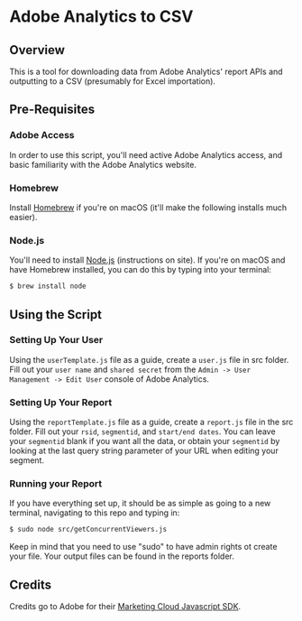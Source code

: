 # Adobe Analytics to CSV

## Overview

This is a tool for downloading data from Adobe Analytics' report APIs and outputting to a CSV (presumably for Excel importation).

## Pre-Requisites

### Adobe Access

In order to use this script, you'll need active Adobe Analytics access, and basic familiarity with the Adobe Analytics website.

### Homebrew

Install [Homebrew](https://brew.sh/) if you're on macOS (it'll make the following installs much easier).

### Node.js

You'll need to install [Node.js](https://nodejs.org/en/) (instructions on site). If you're on macOS and have Homebrew installed, you can do this by typing into your terminal:

```bash
$ brew install node
```

## Using the Script

### Setting Up Your User

Using the ```userTemplate.js``` file as a guide, create a ```user.js``` file in src folder. Fill out your ``user name`` and ```shared secret``` from the ```Admin -> User Management -> Edit User``` console of Adobe Analytics. 

### Setting Up Your Report

Using the ```reportTemplate.js``` file as a guide, create a ```report.js``` file in the src folder. Fill out your ```rsid```, ```segmentid```, and ```start/end dates```. You can leave your ```segmentid``` blank if you want all the data, or obtain your ``segmentid`` by looking at the last query string parameter of your URL when editing your segment.

### Running your Report

If you have everything set up, it should be as simple as going to a new terminal, navigating to this repo and typing in:

```bash
$ sudo node src/getConcurrentViewers.js
```

Keep in mind that you need to use "sudo" to have admin rights ot create your file. Your output files can be found in the reports folder.

## Credits

Credits go to Adobe for their [Marketing Cloud Javascript SDK](https://github.com/Adobe-Marketing-Cloud/marketing-cloud-javascript-sdk).
